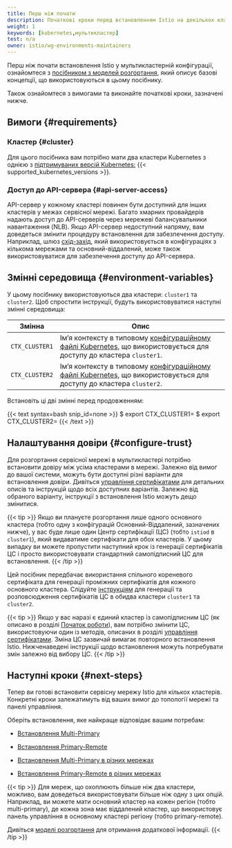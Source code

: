 ```yaml
---
title: Перш ніж почати
description: Початкові кроки перед встановленням Istio на декількох кластерах.
weight: 1
keywords: [kubernetes,мультикластер]
test: n/a
owner: istio/wg-environments-maintainers
---
```


Перш ніж почати встановлення Istio у мультикластерній конфігурації, ознайомтеся з [посібником з моделей розгортання](/docs/ops/deployment/deployment-models), який описує базові концепції, що використовуються в цьому посібнику.

Також ознайомтеся з вимогами та виконайте початкові кроки, зазначені нижче.

## Вимоги {#requirements}

### Кластер {#cluster}

Для цього посібника вам потрібно мати два кластери Kubernetes з однією з [підтримуваних версій Kubernetes:](/docs/releases/supported-releases#support-status-of-istio-releases) {{< supported_kubernetes_versions >}}.

### Доступ до API-сервера {#api-server-access}

API-сервер у кожному кластері повинен бути доступний для інших кластерів у межах сервісної мережі. Багато хмарних провайдерів надають доступ до API-серверів через мережеві балансувальники навантаження (NLB). Якщо API-сервер недоступний напряму, вам доведеться змінити процедуру встановлення для забезпечення доступу. Наприклад, шлюз [схід-захід](https://en.wikipedia.org/wiki/East-west_traffic), який використовується в конфігураціях з кількома мережами та основний-віддалений, може також використовуватися для забезпечення доступу до API-сервера.

## Змінні середовища {#environment-variables}

У цьому посібнику використовуються два кластери: `cluster1` та `cluster2`. Щоб спростити інструкції, будуть використовуватися наступні змінні середовища:

Змінна | Опис
-------- | -----------
`CTX_CLUSTER1` | Імʼя контексту в типовому [конфігураційному файлі Kubernetes](https://kubernetes.io/docs/tasks/access-application-cluster/configure-access-multiple-clusters/), що використовується для доступу до кластера `cluster1`.
`CTX_CLUSTER2` | Імʼя контексту в типовому [конфігураційному файлі Kubernetes](https://kubernetes.io/docs/tasks/access-application-cluster/configure-access-multiple-clusters/), що використовується для доступу до кластера `cluster2`.

Встановіть ці дві змінні перед продовженням:

{{< text syntax=bash snip_id=none >}}
$ export CTX_CLUSTER1=<your cluster1 context>
$ export CTX_CLUSTER2=<your cluster2 context>
{{< /text >}}

## Налаштування довіри {#configure-trust}

Для розгортання сервісної мережі в мультикластері потрібно встановити довіру між усіма кластерами в мережі. Залежно від вимог до вашої системи, можуть бути доступні різні варіанти для встановлення довіри. Дивіться [управління сертифікатами](/docs/tasks/security/cert-management/) для детальних описів та інструкцій щодо всіх доступних варіантів. Залежно від обраного варіанту, інструкції з встановлення Istio можуть дещо змінитися.

{{< tip >}}
Якщо ви плануєте розгортання лише одного основного кластера (тобто одну з конфігурацій Основний-Віддалений, зазначених нижче), у вас буде лише один Центр сертифікації (ЦС) (тобто `istiod` в `cluster1`), який видаватиме сертифікати для обох кластерів. У цьому випадку ви можете пропустити наступний крок із генерації сертифікатів ЦС і просто використовувати стандартний самопідписний ЦС для встановлення.
{{< /tip >}}

Цей посібник передбачає використання спільного кореневого сертифіката для генерації проміжних сертифікатів для кожного основного кластера. Слідуйте [інструкціям](/docs/tasks/security/cert-management/plugin-ca-cert/) для генерації та розповсюдження сертифікатів ЦС в обидва кластери `cluster1` та `cluster2`.

{{< tip >}}
Якщо у вас наразі є єдиний кластер із самопідписним ЦС (як описано в розділі [Початок роботи](/docs/setup/getting-started/)), вам потрібно змінити ЦС, використовуючи один із методів, описаних в розділі [управління сертифікатами](/docs/tasks/security/cert-management/). Зміна ЦС зазвичай вимагає повторного встановлення Istio. Нижченаведені інструкції щодо встановлення можуть потребувати змін залежно від вибору ЦС.
{{< /tip >}}

## Наступні кроки {#next-steps}

Тепер ви готові встановити сервісну мережу Istio для кількох кластерів. Конкретні кроки залежатимуть від ваших вимог до топології мережі та панелі управління.

Оберіть встановлення, яке найкраще відповідає вашим потребам:

- [Встановлення Multi-Primary](/docs/setup/install/multicluster/multi-primary)

- [Встановлення Primary-Remote](/docs/setup/install/multicluster/primary-remote)

- [Встановлення Multi-Primary в різних мережах](/docs/setup/install/multicluster/multi-primary_multi-network)

- [Встановлення Primary-Remote в різних мережах](/docs/setup/install/multicluster/primary-remote_multi-network)

{{< tip >}}
Для мереж, що охоплюють більше ніж два кластери, можливо, вам доведеться використовувати більше ніж одну з цих опцій. Наприклад, ви можете мати основний кластер на кожен регіон (тобто multi-primary), де кожна зона має віддалений кластер, що використовує панель управління в основному кластері регіону (тобто primary-remote).

Дивіться [моделі розгортання](/docs/ops/deployment/deployment-models) для отримання додаткової інформації.
{{< /tip >}}
